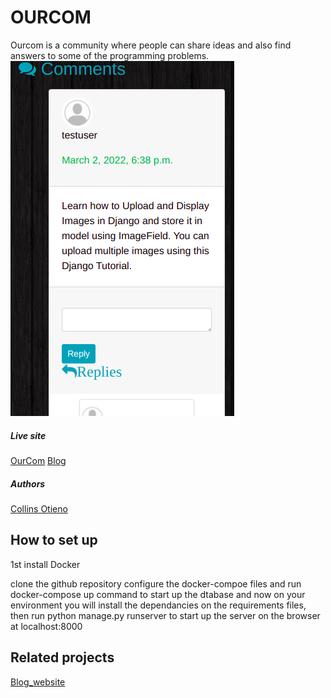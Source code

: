 # OURCOM

Ourcom is a community where people can share ideas and also find answers to some of the programming problems.
![alt text](https://github.com/Collin-5/website_ourcom/blob/master/static/images/ourcr.png?raw=true)

##### Live site
[OurCom](http://ourcom-web.herokuapp.com/)
[Blog](http://ourcom-web.herokuapp.com/)


##### Authors
[Collins Otieno](https://codellins.netlify.app/)

## How to set up
 1st install Docker 

 clone the github repository
 configure the docker-compoe files  and run docker-compose up command to start up the dtabase
 and now on your environment you will install the dependancies on the requirements files,
 then run python manage.py runserver to start up the server on the browser at localhost:8000

## Related projects
[Blog_website](https://github.com/Collin-5/blogapp)